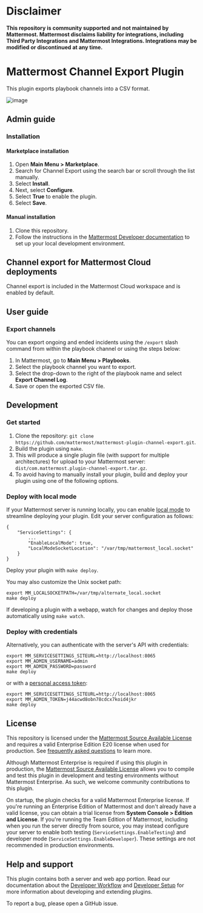 # Disclaimer

**This repository is community supported and not maintained by Mattermost. Mattermost disclaims liability for integrations, including Third Party Integrations and Mattermost Integrations. Integrations may be modified or discontinued at any time.**

# Mattermost Channel Export Plugin

This plugin exports playbook channels into a CSV format.

![image](https://github.com/mattermost/mattermost-plugin-channel-export/assets/74422101/2b3fd0bd-75e3-4ae4-8a3c-251a215348a4)

## Admin guide

### Installation

#### Marketplace installation

1. Open **Main Menu > Marketplace**.
2. Search for Channel Export using the search bar or scroll through the list manually.
3. Select **Install**.
4. Next, select **Configure**.
5. Select **True** to enable the plugin.
6. Select **Save**.

#### Manual installation

1. Clone this repository.
2. Follow the instructions in the [Mattermost Developer documentation](https://developers.mattermost.com/integrate/plugins/developer-setup/) to set up your local development environment.

## Channel export for Mattermost Cloud deployments

Channel export is included in the Mattermost Cloud workspace and is enabled by default.

## User guide

### Export channels

You can export ongoing and ended incidents using the `/export` slash command from within the playbook channel or using the steps below:

1. In Mattermost, go to **Main Menu > Playbooks**.
2. Select the playbook channel you want to export.
3. Select the drop-down to the right of the playbook name and select **Export Channel Log**.
4. Save or open the exported CSV file.

## Development

### Get started

1. Clone the repository: `git clone https://github.com/mattermost/mattermost-plugin-channel-export.git`.
2. Build the plugin using `make`.
3. This will produce a single plugin file (with support for multiple architectures) for upload to your Mattermost server: `dist/com.mattermost.plugin-channel-export.tar.gz`.
4. To avoid having to manually install your plugin, build and deploy your plugin using one of the following options.

### Deploy with local mode

If your Mattermost server is running locally, you can enable [local mode](https://docs.mattermost.com/manage/mmctl-command-line-tool.html#local-mode) to streamline deploying your plugin. Edit your server configuration as follows:

```
{
    "ServiceSettings": {
        ...
        "EnableLocalMode": true,
        "LocalModeSocketLocation": "/var/tmp/mattermost_local.socket"
    }
}
```

Deploy your plugin with ``make deploy``.

You may also customize the Unix socket path:

```
export MM_LOCALSOCKETPATH=/var/tmp/alternate_local.socket
make deploy
```

If developing a plugin with a webapp, watch for changes and deploy those automatically using ``make watch``.

### Deploy with credentials

Alternatively, you can authenticate with the server's API with credentials:

```
export MM_SERVICESETTINGS_SITEURL=http://localhost:8065
export MM_ADMIN_USERNAME=admin
export MM_ADMIN_PASSWORD=password
make deploy
```

or with a [personal access token](https://developers.mattermost.com/integrate/reference/personal-access-token/):

```
export MM_SERVICESETTINGS_SITEURL=http://localhost:8065
export MM_ADMIN_TOKEN=j44acwd8obn78cdcx7koid4jkr
make deploy
```

## License

This repository is licensed under the [Mattermost Source Available License](LICENSE) and requires a valid Enterprise Edition E20 license when used for production. See [frequently asked questions](https://docs.mattermost.com/overview/faq.html#mattermost-source-available-license) to learn more.

Although Mattermost Enterprise is required if using this plugin in production, the [Mattermost Source Available License](LICENSE) allows you to compile and test this plugin in development and testing environments without Mattermost Enterprise. As such, we welcome community contributions to this plugin.

On startup, the plugin checks for a valid Mattermost Enterprise license. If you're running an Enterprise Edition of Mattermost and don't already have a valid license, you can obtain a trial license from **System Console > Edition and License**. If you're running the Team Edition of Mattermost, including when you run the server directly from source, you may instead configure your server to enable both testing (`ServiceSettings.EnableTesting`) and developer mode (`ServiceSettings.EnableDeveloper`). These settings are not recommended in production environments.

## Help and support

This plugin contains both a server and web app portion. Read our documentation about the [Developer Workflow](https://developers.mattermost.com/extend/plugins/developer-workflow/) and [Developer Setup](https://developers.mattermost.com/extend/plugins/developer-setup/) for more information about developing and extending plugins.

To report a bug, please open a GitHub issue.
